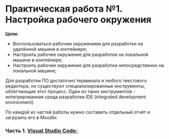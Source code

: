 # Практическая работа №1. Настройка рабочего окружения

**Цели:**

- Воспользоваться рабочим окружением для разработки на удалённой машине в контейнере;
- Настроить рабочее окружение для разработки на локальной машине в контейнере;
- Настроить рабочее окружение для разработки непосредственно на локальной машине;

Для разработки ПО достаточно терминала и любого текстового редактора, но существуют специализированные инструменты, облегчающие этот процесс. Один из таких инструментов - интегрированная среда разработки IDE (integrated development environment).

По каждой из частей работы нужно составить отдельный отчёт и загрузить его в Moodle:

### Часть 1. [Visual Studio Code](./practice_01_1.md);
